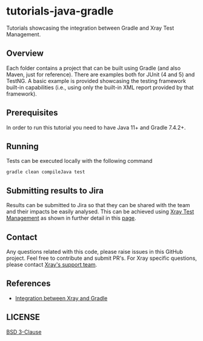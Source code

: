 # tutorials-java-gradle
Tutorials showcasing the integration between Gradle and Xray Test Management.

## Overview

Each folder contains a project that can be built using Gradle (and also Maven, just for reference).
There are examples both for JUnit (4 and 5) and TestNG.
A basic example is provided showcasing the testing framework built-in capabilities (i.e., using only the built-in XML report provided by that framework).

## Prerequisites
In order to run this tutorial you need to have Java 11+ and Gradle 7.4.2+.

## Running
Tests can be executed locally with the following command
```
gradle clean compileJava test
```

## Submitting results to Jira

Results can be submitted to Jira so that they can be shared with the team and their impacts be easily analysed.
This can be achieved using [Xray Test Management](https://www.getxray.app/) as shown in further detail in this [page]().

## Contact

Any questions related with this code, please raise issues in this GitHub project. Feel free to contribute and submit PR's.
For Xray specific questions, please contact [Xray's support team](https://jira.getxray.app/servicedesk/customer/portal/2).

## References

- [Integration between Xray and Gradle]()

## LICENSE

[BSD 3-Clause](LICENSE)
